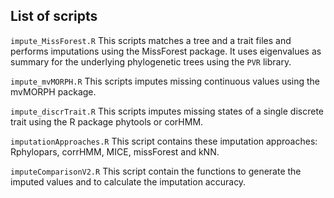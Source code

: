 
## List of scripts

`impute_MissForest.R`
This scripts matches a tree and a trait files and performs imputations using the MissForest package. It uses eigenvalues as summary for the underlying phylogenetic trees using the `PVR` library. 

`impute_mvMORPH.R`
This scripts imputes missing continuous values using the mvMORPH package.

`impute_discrTrait.R`
This scripts imputes missing states of a single discrete trait using the R package phytools or corHMM.

`imputationApproaches.R`
This script contains these imputation approaches: Rphylopars, corrHMM, MICE, missForest and kNN.

`imputeComparisonV2.R`
This script contain the functions to generate the imputed values and to calculate the imputation accuracy.


